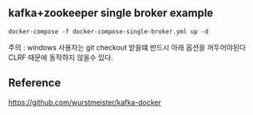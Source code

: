 ## kafka+zookeeper single broker example

`docker-compose -f docker-compose-single-broker.yml up -d`

주의 : windows 사용자는 git checkout 받을떄 반드시 아래 옵션을 꺼두어야된다 CLRF 때문에 동작하지 않을수 있다.

## Reference

https://github.com/wurstmeister/kafka-docker